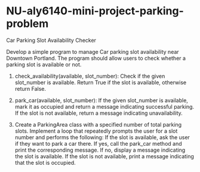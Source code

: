 # NU-aly6140-mini-project-parking-problem
Car Parking Slot Availability Checker

Develop a simple program to manage Car parking slot availability near Downtown Portland. The program should allow users to check whether a parking slot is available or not.

1. check_availability(available, slot_number): Check if the given slot_number is available. Return True if the slot is available, otherwise return False.

2. park_car(available, slot_number): If the given slot_number is available, mark it as occupied and return a message indicating successful parking. If the slot is not available, return a message indicating unavailability.

3. Create a ParkingArea class with a specified number of total parking slots. Implement a loop that repeatedly prompts the user for a slot number and performs the following: If the slot is available, ask the user if they want to park a car there. If yes, call the park_car method and print the corresponding message. If no, display a message indicating the slot is available. If the slot is not available, print a message indicating that the slot is occupied.
